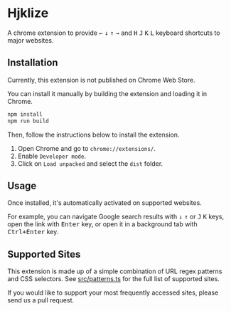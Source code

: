 # Hjklize

A chrome extension to provide <kbd>←</kbd> <kbd>↓</kbd> <kbd>↑</kbd> <kbd>→</kbd> and <kbd>H</kbd> <kbd>J</kbd> <kbd>K</kbd> <kbd>L</kbd> keyboard shortcuts to major websites.

## Installation

Currently, this extension is not published on Chrome Web Store.

You can install it manually by building the extension and loading it in Chrome.

```bash
npm install
npm run build
```

Then, follow the instructions below to install the extension.

1. Open Chrome and go to `chrome://extensions/`.
2. Enable `Developer mode`.
3. Click on `Load unpacked` and select the `dist` folder.

## Usage

Once installed, it's automatically activated on supported websites.

For example, you can navigate Google search results with <kbd>↓</kbd> <kbd>↑</kbd> or <kbd>J</kbd> <kbd>K</kbd> keys, open the link with <kbd>Enter</kbd> key, or open it in a background tab with <kbd>Ctrl+Enter</kbd> key.

## Supported Sites

This extension is made up of a simple combination of URL regex patterns and CSS selectors. See [src/patterns.ts](src/patterns.ts) for the full list of supported sites.

If you would like to support your most frequently accessed sites, please send us a pull request.
